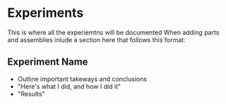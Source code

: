 # Experiments
This is where all the experiemtns will be documented
When adding parts and assemblies inlude a section here that follows this format:

## Experiment Name
- Outline important takeways and conclusions
- "Here's what I did, and how I did it"
- "Results"


